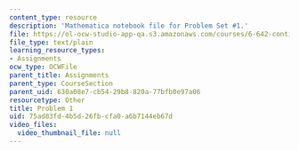 ```yaml
---
content_type: resource
description: 'Mathematica notebook file for Problem Set #1.'
file: https://ol-ocw-studio-app-qa.s3.amazonaws.com/courses/6-642-continuum-electromechanics-fall-2008/75ad83fd4b5d26fbcfa0a6b7144eb67d_PS1_Prob_1_mz_3.nb
file_type: text/plain
learning_resource_types:
- Assignments
ocw_type: OCWFile
parent_title: Assignments
parent_type: CourseSection
parent_uid: 630a08e7-cb54-29b8-820a-77bfb0e97a06
resourcetype: Other
title: Problem 1
uid: 75ad83fd-4b5d-26fb-cfa0-a6b7144eb67d
video_files:
  video_thumbnail_file: null
---
```

